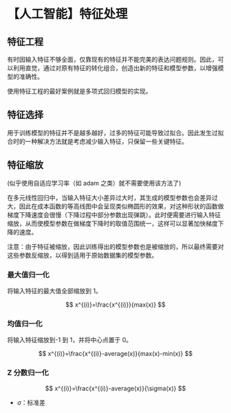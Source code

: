 # 【人工智能】特征处理

## 特征工程

有时因输入特征不够全面，仅靠现有的特征并不能完美的表达问题规则。因此，可以利用直觉，通过对原有特征的转化组合，创造出新的特征和模型参数，以增强模型的准确性。

使用特征工程的最好案例就是多项式回归模型的实现。

## 特征选择

用于训练模型的特征并不是越多越好，过多的特征可能导致过拟合。因此发生过拟合时的一种解决方法就是考虑减少输入特征，只保留一些关键特征。

## 特征缩放

(似乎使用自适应学习率（如 adam 之类）就不需要使用该方法了)

在多元线性回归中，当输入特征大小差异过大时，其生成的模型参数也会差异过大，因此在成本函数的等高线图中会呈现类似椭圆形的效果，对这种形状的函数做梯度下降速度会很慢（下降过程中部分参数出现弹跳）。此时便需要进行输入特征缩放，从而使模型参数在做梯度下降时的取值范围统一，这样可以显著加快梯度下降的速度。

注意：由于特征被缩放，因此训练得出的模型参数也是被缩放的，所以最终需要对这些参数反缩放，以得到适用于原始数据集的模型参数。

### 最大值归一化

将输入特征的最大值全部缩放到 1。

$$
x^{(i)}=\frac{x^{(i)}}{max(x)}
$$

### 均值归一化

将输入特征缩放到-1 到 1，并将中心点置于 0。

$$
x^{(i)}=\frac{x^{(i)}-average(x)}{max(x)-min(x)}
$$

### Z 分数归一化

$$
x^{(i)}=\frac{x^{(i)}-average(x)}{\sigma(x)}
$$

- $\sigma$：标准差
